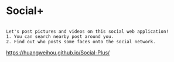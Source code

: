 # Social+

```

Let's post pictures and videos on this social web application!
1. You can search nearby post around you.
2. Find out who posts some faces onto the social network.

```

https://huangweihou.github.io/Social-Plus/
